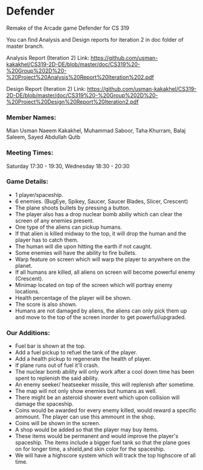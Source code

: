 # Defender
Remake of the Arcade game Defender for CS 319

You can find Analysis and Design reports for iteration 2 in doc folder of master branch.

Analysis Report (Iteration 2) Link: https://github.com/usman-kakakhel/CS319-2D-DE/blob/master/doc/CS319%20-%20Group%202D%20-%20Project%20Analysis%20Report%20Iteration%202.pdf

Design Report (Iteration 2) Link: https://github.com/usman-kakakhel/CS319-2D-DE/blob/master/doc/CS319%20-%20Group%202D%20-%20Project%20Design%20Report%20Iteration2.pdf

### Member Names: 
Mian Usman Naeem Kakakhel,
Muhammad Saboor,
Taha Khurram,
Balaj Saleem,
Sayed Abdullah Qutb

### Meeting Times:
Saturday 17:30 - 19:30,
Wednesday 18:30 - 20:30

### Game Details:
* 1 player/spaceship.
* 6 enemies. (BugEye, Spikey, Saucer, Saucer Blades, Slicer, Crescent)
* The plane shoots bullets by pressing a button.
* The player also has a drop nuclear bomb abiliy which can clear the screen of any enemies present.
* One type of the aliens can pickup humans.
* If that alien is killed midway to the top, it will drop the human and the player has to catch them.
* The human will die upon hitting the earth if not caught.
* Some enemies will have the ability to fire bullets.
* Warp feature on screen which will warp the player to anywhere on the planet.
* If all humans are killed, all aliens on screen will become powerful enemy (Crescent).
* Minimap located on top of the screen which will portray enemy locations.
* Health percentage of the player will be shown.
* The score is also shown.
* Humans are not damaged by aliens, the aliens can only pick them up and move to the top of the screen inorder to get powerful/upgraded.

### Our Additions:
* Fuel bar is shown at the top.
* Add a fuel pickup to refuel the tank of the player.
* Add a health pickup to regenerate the health of player.
* If plane runs out of fuel it'll crash.
* The nuclear bomb ability will only work after a cool down time has been spent to replenish the said ability.
* An enemy seeker/ heatseeker missile, this will replenish after sometime.
* The map will not only show enemies but humans as well.
* There might be an asteroid shower event which upon collision will damage the spaceship.
* Coins would be awarded for every enemy killed, would reward a specific ammount. The player can use this ammount in the shop.
* Coins will be shown in the screen.
* A shop would be added so that the player may buy items.
* These items would be permanent and would improve the player's spaceship. The items include a bigger fuel tank so that the plane goes on for longer time, a shield,and skin color for the spaceship.
* We will have a highscore system which will track the top highscore of all time.

